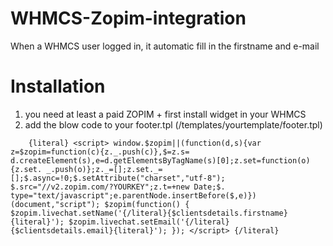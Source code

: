# WHMCS-Zopim-integration
When a WHMCS user logged in, it automatic fill in the firstname and e-mail


# Installation
1. you need at least a paid ZOPIM + first install widget in your WHMCS
2. add the blow code to your footer.tpl (/templates/yourtemplate/footer.tpl)

`	  {literal} <script> window.$zopim||(function(d,s){var z=$zopim=function(c){z._.push(c)},$=z.s= d.createElement(s),e=d.getElementsByTagName(s)[0];z.set=function(o){z.set. _.push(o)};z._=[];z.set._=[];$.async=!0;$.setAttribute("charset","utf-8"); $.src="//v2.zopim.com/?YOURKEY";z.t=+new Date;$. type="text/javascript";e.parentNode.insertBefore($,e)})(document,"script"); $zopim(function() { $zopim.livechat.setName('{/literal}{$clientsdetails.firstname}{literal}'); $zopim.livechat.setEmail('{/literal}{$clientsdetails.email}{literal}'); }); </script> {/literal}
`
